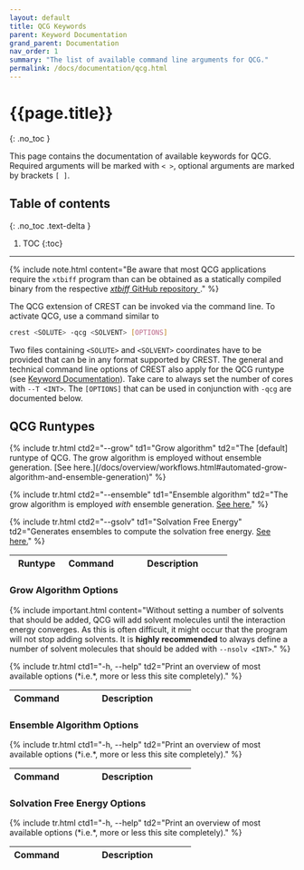 ```yaml
---
layout: default
title: QCG Keywords
parent: Keyword Documentation
grand_parent: Documentation
nav_order: 1
summary: "The list of available command line arguments for QCG."
permalink: /docs/documentation/qcg.html
---
```


# {{page.title}}
{: .no_toc }

This page contains the documentation of available keywords for QCG.
Required arguments will be marked with `< >`, optional arguments are marked by brackets `[ ]`.

## Table of contents
{: .no_toc .text-delta }

1. TOC
{:toc}


---

{% include note.html content="Be aware that most QCG applications require the `xtbiff` program than can be obtained as a statically compiled binary from the respective [*xtbiff* GitHub repository <i class='fa-brands fa-github'></i>](https://github.com/grimme-lab/xtbiff)." %}

The QCG extension of CREST can be invoked via the command line. 
To activate QCG, use a command similar to

```bash
crest <SOLUTE> -qcg <SOLVENT> [OPTIONS]
```

Two files containing `<SOLUTE>` and `<SOLVENT>` coordinates have to be provided that can be in any format supported by CREST. 
The general and technical command line options of CREST also apply for the QCG runtype (see [Keyword Documentation](/docs/documentation/keywords.html)).
Take care to always set the number of cores with `--T <INT>`.
The `[OPTIONS]` that can be used in conjunction with `-qcg` are documented below.

## QCG Runtypes

<table>
<colgroup>
<col width="25%" />
<col width="25%" />
<col width="50%" />
</colgroup>
<thead>
<tr class="header">
<th>Runtype</th>
<th>Command</th>
<th>Description</th>
</tr>
</thead>
<tbody>
{% include tr.html ctd2="--grow" td1="Grow algorithm" td2="The [default] runtype of QCG. The grow algorithm is employed without ensemble generation. [See here.](/docs/overview/workflows.html#automated-grow-algorithm-and-ensemble-generation)" %}

{% include tr.html ctd2="--ensemble" td1="Ensemble algorithm" td2="The grow algorithm is employed *with* ensemble generation. [See here.](/docs/overview/workflows.html#automated-grow-algorithm-and-ensemble-generation)" %}

{% include tr.html ctd2="--gsolv" td1="Solvation Free Energy" td2="Generates ensembles to compute the solvation free energy. [See here.](/docs/overview/workflows.html#solvation-free-energy)" %}
</tbody>
</table>

### Grow Algorithm Options

{% include important.html content="Without setting a number of solvents that should be added, QCG will add solvent molecules until the interaction energy converges. 
As this is often difficult, it might occur that the program will not stop adding solvents. 
It is **highly recommended** to always define a number of solvent molecules that should be added with `--nsolv <INT>`." %}

<table>
<colgroup>
<col width="30%" />
<col width="70%" />
</colgroup>
<thead>
<tr class="header">
<th>Command</th>
<th>Description</th>
</tr>
</thead>
<tbody>
{% include tr.html ctd1="-h, --help" td2="Print an overview of most available options (*i.e.*, more  or less this site completely)." %}

</tbody>
</table>

### Ensemble Algorithm Options

<table>
<colgroup>
<col width="30%" />
<col width="70%" />
</colgroup>
<thead>
<tr class="header">
<th>Command</th>
<th>Description</th>
</tr>
</thead>
<tbody>
{% include tr.html ctd1="-h, --help" td2="Print an overview of most available options (*i.e.*, more  or less this site completely)." %}

</tbody>
</table>


### Solvation Free Energy Options

<table>
<colgroup>
<col width="30%" />
<col width="70%" />
</colgroup>
<thead>
<tr class="header">
<th>Command</th>
<th>Description</th>
</tr>
</thead>
<tbody>
{% include tr.html ctd1="-h, --help" td2="Print an overview of most available options (*i.e.*, more  or less this site completely)." %}

</tbody>
</table>

